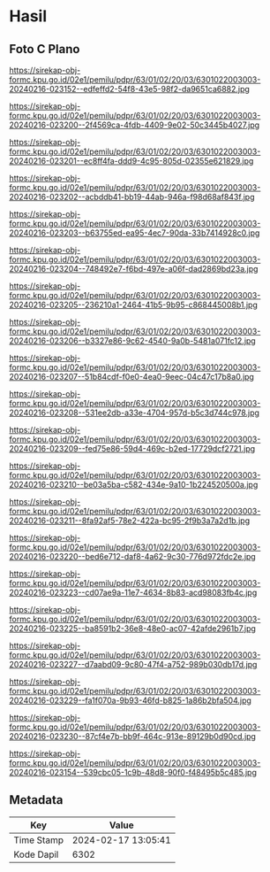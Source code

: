 # Hasil

## Foto C Plano

https://sirekap-obj-formc.kpu.go.id/02e1/pemilu/pdpr/63/01/02/20/03/6301022003003-20240216-023152--edfeffd2-54f8-43e5-98f2-da9651ca6882.jpg

https://sirekap-obj-formc.kpu.go.id/02e1/pemilu/pdpr/63/01/02/20/03/6301022003003-20240216-023200--2f4569ca-4fdb-4409-9e02-50c3445b4027.jpg

https://sirekap-obj-formc.kpu.go.id/02e1/pemilu/pdpr/63/01/02/20/03/6301022003003-20240216-023201--ec8ff4fa-ddd9-4c95-805d-02355e621829.jpg

https://sirekap-obj-formc.kpu.go.id/02e1/pemilu/pdpr/63/01/02/20/03/6301022003003-20240216-023202--acbddb41-bb19-44ab-946a-f98d68af843f.jpg

https://sirekap-obj-formc.kpu.go.id/02e1/pemilu/pdpr/63/01/02/20/03/6301022003003-20240216-023203--b63755ed-ea95-4ec7-90da-33b7414928c0.jpg

https://sirekap-obj-formc.kpu.go.id/02e1/pemilu/pdpr/63/01/02/20/03/6301022003003-20240216-023204--748492e7-f6bd-497e-a06f-dad2869bd23a.jpg

https://sirekap-obj-formc.kpu.go.id/02e1/pemilu/pdpr/63/01/02/20/03/6301022003003-20240216-023205--236210a1-2464-41b5-9b95-c868445008b1.jpg

https://sirekap-obj-formc.kpu.go.id/02e1/pemilu/pdpr/63/01/02/20/03/6301022003003-20240216-023206--b3327e86-9c62-4540-9a0b-5481a071fc12.jpg

https://sirekap-obj-formc.kpu.go.id/02e1/pemilu/pdpr/63/01/02/20/03/6301022003003-20240216-023207--51b84cdf-f0e0-4ea0-9eec-04c47c17b8a0.jpg

https://sirekap-obj-formc.kpu.go.id/02e1/pemilu/pdpr/63/01/02/20/03/6301022003003-20240216-023208--531ee2db-a33e-4704-957d-b5c3d744c978.jpg

https://sirekap-obj-formc.kpu.go.id/02e1/pemilu/pdpr/63/01/02/20/03/6301022003003-20240216-023209--fed75e86-59d4-469c-b2ed-17729dcf2721.jpg

https://sirekap-obj-formc.kpu.go.id/02e1/pemilu/pdpr/63/01/02/20/03/6301022003003-20240216-023210--be03a5ba-c582-434e-9a10-1b224520500a.jpg

https://sirekap-obj-formc.kpu.go.id/02e1/pemilu/pdpr/63/01/02/20/03/6301022003003-20240216-023211--8fa92af5-78e2-422a-bc95-2f9b3a7a2d1b.jpg

https://sirekap-obj-formc.kpu.go.id/02e1/pemilu/pdpr/63/01/02/20/03/6301022003003-20240216-023220--bed6e712-daf8-4a62-9c30-776d972fdc2e.jpg

https://sirekap-obj-formc.kpu.go.id/02e1/pemilu/pdpr/63/01/02/20/03/6301022003003-20240216-023223--cd07ae9a-11e7-4634-8b83-acd98083fb4c.jpg

https://sirekap-obj-formc.kpu.go.id/02e1/pemilu/pdpr/63/01/02/20/03/6301022003003-20240216-023225--ba8591b2-36e8-48e0-ac07-42afde2961b7.jpg

https://sirekap-obj-formc.kpu.go.id/02e1/pemilu/pdpr/63/01/02/20/03/6301022003003-20240216-023227--d7aabd09-9c80-47f4-a752-989b030db17d.jpg

https://sirekap-obj-formc.kpu.go.id/02e1/pemilu/pdpr/63/01/02/20/03/6301022003003-20240216-023229--fa1f070a-9b93-46fd-b825-1a86b2bfa504.jpg

https://sirekap-obj-formc.kpu.go.id/02e1/pemilu/pdpr/63/01/02/20/03/6301022003003-20240216-023230--87cf4e7b-bb9f-464c-913e-89129b0d90cd.jpg

https://sirekap-obj-formc.kpu.go.id/02e1/pemilu/pdpr/63/01/02/20/03/6301022003003-20240216-023154--539cbc05-1c9b-48d8-90f0-f48495b5c485.jpg


## Metadata

| Key        | Value               |
| ---------- | ------------------- |
| Time Stamp | 2024-02-17 13:05:41 |
| Kode Dapil | 6302                |



